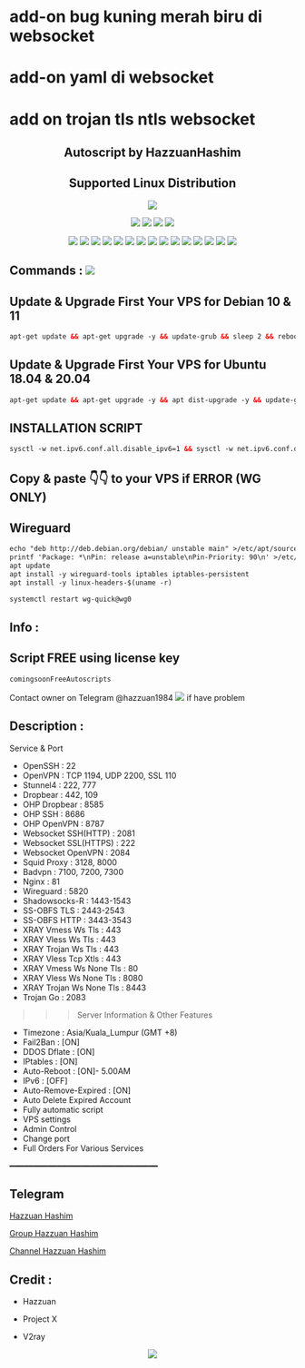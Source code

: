 # add-on bug kuning merah biru di websocket
# add-on yaml di websocket
# add on trojan tls ntls websocket 

                                           
<h2 align="center"> Autoscript by HazzuanHashim</h2>

<h2 align="center"> Supported Linux Distribution</h2>
<p align="center"><img src="https://d33wubrfki0l68.cloudfront.net/5911c43be3b1da526ed609e9c55783d9d0f6b066/9858b/assets/img/debian-ubuntu-hover.png"></p>
<p align="center"><img src="https://img.shields.io/static/v1?style=for-the-badge&logo=debian&label=Debian%2010&message=Buster&color=blue"> <img src="https://img.shields.io/static/v1?style=for-the-badge&logo=debian&label=Debian%2011&message=Bullseye&color=blue"> <img src="https://img.shields.io/static/v1?style=for-the-badge&logo=ubuntu&label=Ubuntu%2018&message=18.04 LTS&color=blue"> <img src="https://img.shields.io/static/v1?style=for-the-badge&logo=ubuntu&label=Ubuntu%2020&message=20.04 LTS&color=blue"></p>

<p align="center"><img src="https://img.shields.io/badge/Service-OpenSSH-success.svg"> <img src="https://img.shields.io/badge/Service-Dropbear-success.svg">  <img src="https://img.shields.io/badge/Service-Websocket-success.svg"> <img src="https://img.shields.io/badge/Service-BadVPN-success.svg">  <img src="https://img.shields.io/badge/Service-Stunnel-success.svg">  <img src="https://img.shields.io/badge/Service-OpenVPN-success.svg">  <img src="https://img.shields.io/badge/Service-Squid3-success.svg">  <img   src="https://img.shields.io/badge/Service-Webmin-success.svg">  <img src="https://img.shields.io/badge/Service-OHP-success.svg">  <img
src="https://img.shields.io/badge/Service-Xray-success.svg">  <img src= "https://img.shields.io/badge/Service-SSR-success.svg">  <img src="https://img.shields.io/badge/Service-Trojan Go-success.svg"> <img src="https://img.shields.io/badge/Service-Trojan-success.svg"> <img src="https://img.shields.io/badge/Service-WireGuard-success.svg"> <img src="https://img.shields.io/badge/Service-Shadowsocks-success.svg">

## Commands : <img src="https://img.shields.io/static/v1?style=for-the-badge&logo=powershell&label=Shell&message=Bash%20Script&color=lightgray">

## Update & Upgrade First Your VPS for Debian 10 & 11

  ```html
  apt-get update && apt-get upgrade -y && update-grub && sleep 2 && reboot
  ```

## Update & Upgrade First Your VPS for Ubuntu 18.04 & 20.04

  ```html
  apt-get update && apt-get upgrade -y && apt dist-upgrade -y && update-grub && sleep 2 && reboot
  ```
 
## INSTALLATION SCRIPT

  ```html
  sysctl -w net.ipv6.conf.all.disable_ipv6=1 && sysctl -w net.ipv6.conf.default.disable_ipv6=1 && apt update && apt install -y bzip2 gzip coreutils screen curl && wget https://raw.githubusercontent.com/Hazzuan1984/t-code/main/setup2.sh && chmod +x setup2.sh && sed -i -e 's/\r$//' setup2.sh && screen -S setup2 ./setup2.sh
  ```
 
 ## Copy & paste 👇👇 to your VPS if ERROR (WG ONLY)
 ## Wireguard

  ```html
  echo "deb http://deb.debian.org/debian/ unstable main" >/etc/apt/sources.list.d/unstable.list
printf 'Package: *\nPin: release a=unstable\nPin-Priority: 90\n' >/etc/apt/preferences.d/limit-unstable
apt update
apt install -y wireguard-tools iptables iptables-persistent
apt install -y linux-headers-$(uname -r)
  ```
 
   ```html
systemctl restart wg-quick@wg0
  ```

## Info :

 ## Script FREE using license key 

   ```html
  comingsoonFreeAutoscripts
  ```
 
 Contact owner on Telegram @hazzuan1984 <a href="https://t.me/hazzuan1984" target=”_blank”><img src="https://img.shields.io/static/v1?style=for-the-badge&logo=Telegram&label=Telegram&message=Click%20Here&color=blue"></a> if have problem


## Description :

  Service & Port

  - OpenSSH                 : 22
  - OpenVPN                 : TCP 1194, UDP 2200, SSL 110
  - Stunnel4                : 222, 777
  - Dropbear                : 442, 109
  - OHP Dropbear            : 8585
  - OHP SSH                 : 8686
  - OHP OpenVPN             : 8787
  - Websocket SSH(HTTP)     : 2081
  - Websocket SSL(HTTPS)    : 222
  - Websocket OpenVPN       : 2084
  - Squid Proxy             : 3128, 8000
  - Badvpn                  : 7100, 7200, 7300
  - Nginx                   : 81
  - Wireguard               : 5820
  - Shadowsocks-R           : 1443-1543
  - SS-OBFS TLS             : 2443-2543
  - SS-OBFS HTTP            : 3443-3543
  - XRAY Vmess Ws Tls       : 443
  - XRAY Vless Ws Tls       : 443
  - XRAY Trojan Ws Tls      : 443
  - XRAY Vless Tcp Xtls     : 443
  - XRAY Vmess Ws None Tls  : 80
  - XRAY Vless Ws None Tls  : 8080
  - XRAY Trojan Ws None Tls : 8443
  - Trojan Go               : 2083

 >>> Server Information & Other Features
   - Timezone                 : Asia/Kuala_Lumpur (GMT +8)
   - Fail2Ban                 : [ON]
   - DDOS Dflate              : [ON]
   - IPtables                 : [ON]
   - Auto-Reboot              : [ON]- 5.00AM
   - IPv6                     : [OFF]
   - Auto-Remove-Expired      : [ON]
   - Auto Delete Expired Account
   - Fully automatic script
   - VPS settings
   - Admin Control
   - Change port
   - Full Orders For Various Services

━━━━━━━━━━━━━━━━━━━━━━━━━━━━━━━

## Telegram

[Hazzuan Hashim](https://t.me/HazzuanHashim)

[Group Hazzuan Hashim](https://t.me/HazzuanHashim)

[Channel Hazzuan Hashim](https://t.me/HazzuanHashim)

## Credit :

*   Hazzuan

*   Project X

*   V2ray

<p align="center">
  <a><img src="https://img.shields.io/badge/Copyright%20©-HazzuanHashim%20AutoScriptVPN%202022.%20All%20rights%20reserved...-blueviolet.svg" style="max-width:200%;">
    </p>
   </p>
